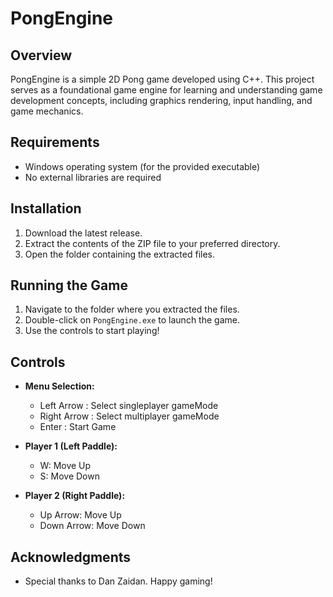# PongEngine

## Overview
PongEngine is a simple 2D Pong game developed using C++. This project serves as a foundational game engine for learning and understanding game development concepts, including graphics rendering, input handling, and game mechanics.

## Requirements
- Windows operating system (for the provided executable)
- No external libraries are required

## Installation
1. Download the latest release.
2. Extract the contents of the ZIP file to your preferred directory.
3. Open the folder containing the extracted files.

## Running the Game
1. Navigate to the folder where you extracted the files.
2. Double-click on `PongEngine.exe` to launch the game.
3. Use the controls to start playing!

## Controls

- **Menu Selection:**
  - Left Arrow : Select singleplayer gameMode 
  - Right Arrow : Select multiplayer gameMode
  - Enter : Start Game

- **Player 1 (Left Paddle):**
  - W: Move Up
  - S: Move Down

- **Player 2 (Right Paddle):**
  - Up Arrow: Move Up
  - Down Arrow: Move Down

## Acknowledgments
- Special thanks to Dan Zaidan.
Happy gaming!
